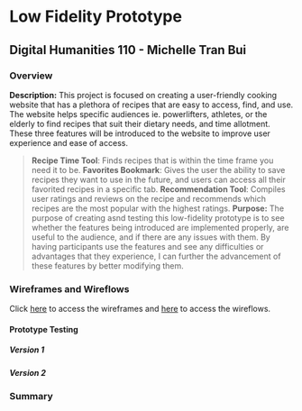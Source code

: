 # Low Fidelity Prototype
## Digital Humanities 110 - Michelle Tran Bui 
### Overview
**Description:** This project is focused on creating a user-friendly cooking website that has a plethora of recipes that are easy to access, find, and use. The website helps specific audiences ie. powerlifters, athletes, or the elderly to find recipes that suit their dietary needs, and time allotment. These three features will be introduced to the website to improve user experience and ease of access.
> **Recipe Time Tool**: Finds recipes that is within the time frame you need it to be. 
> **Favorites Bookmark**: Gives the user the ability to save recipes they want to use in the future, and users can access all their favorited recipes in a specific tab.
> **Recommendation Tool**: Compiles user ratings and reviews on the recipe and recommends which recipes are the most popular with the highest ratings.
**Purpose:** The purpose of creating asnd testing this low-fidelity prototype is to see whether the features being introduced are implemented properly, are useful to the audience, and if there are any issues with them. By having participants use the features and see any difficulties or advantages that they experience, I can further the advancement of these features by better modifying them. 

### Wireframes and Wireflows
Click [here]() to access the wireframes and [here]() to access the wireflows. 
#### Prototype Testing
##### Version 1
##### Version 2

### Summary
